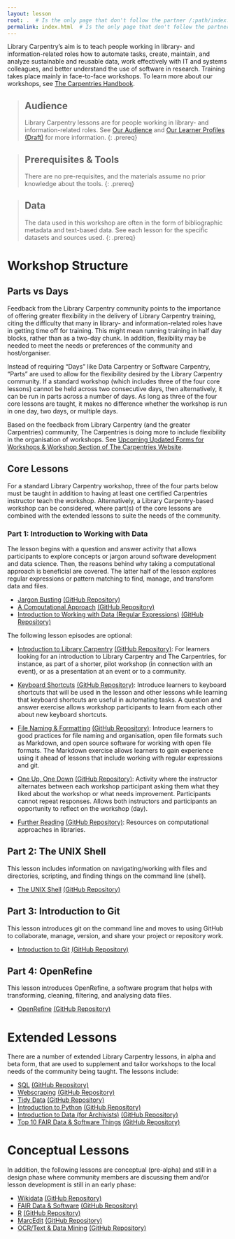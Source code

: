 ```yaml
---
layout: lesson
root: .  # Is the only page that don't follow the partner /:path/index.html
permalink: index.html  # Is the only page that don't follow the partner /:path/index.html
---
```


Library Carpentry’s aim is to teach people working in library- and information-related roles how to automate tasks, create, maintain, and analyze sustainable and reusable data, work effectively with IT and systems colleagues, and better understand the use of software in research. Training takes place mainly in face-to-face workshops. To learn more about our workshops, see [The Carpentries Handbook](https://docs.carpentries.org/).

> ## Audience
>
> Library Carpentry lessons are for people working in library- and information-related roles. See [Our Audience](https://librarycarpentry.org/audience/) and [Our Learner Profiles (Draft)](https://github.com/LibraryCarpentry/lc-overview/blob/gh-pages/files/learner-profiles.md) for more information.
{: .prereq}

> ## Prerequisites & Tools
>
> There are no pre-requisites, and the materials assume no prior knowledge about the tools.
{: .prereq}

> ## Data
> 
> The data used in this workshop are often in the form of bibliographic metadata and text-based data. See each lesson for the specific datasets and sources used.
{: .prereq}

# Workshop Structure

## Parts vs Days
Feedback from the Library Carpentry community points to the importance of offering greater flexibility in the delivery of Library Carpentry training, citing the difficulty that many in library- and information-related roles have in getting time off for training. This might mean running training in half day blocks, rather than as a two-day chunk. In addition, flexibility may be needed to meet the needs or preferences of the community and host/organiser. 

Instead of requiring “Days” like Data Carpentry or Software Carpentry, “Parts” are used to allow for the flexibility desired by the Library Carpentry community. If a standard workshop (which includes three of the four core lessons) cannot be held across two consecutive days, then alternatively, it can be run in parts across a number of days. As long as three of the four core lessons are taught, it makes no difference whether the workshop is run in one day, two days, or multiple days.

Based on the feedback from Library Carpentry (and the greater Carpentries) community, The Carpentries is doing more to include flexibility in the organisation of workshops. See [Upcoming Updated Forms for Workshops & Workshop Section of The Carpentries Website](https://carpentries.org/blog/2019/08/workshop-request-form-updates-teaser/).

## Core Lessons
For a standard Library Carpentry workshop, three of the four parts below must be taught in addition to having at least one certified Carpentries instructor teach the workshop. Alternatively, a Library Carpentry-based workshop can be considered, where part(s) of the core lessons are combined with the extended lessons to suite the needs of the community. 

### Part 1: Introduction to Working with Data

The lesson begins with a question and answer activity that allows participants to explore concepts or jargon around software development and data science. Then, the reasons behind why taking a computational approach is beneficial are covered. The latter half of the lesson explores regular expressions or pattern matching to find, manage, and transform data and files.

* [Jargon Busting](https://librarycarpentry.org/lc-overview/03-jargon-busting/index.html) [(GitHub Repository)](https://github.com/LibraryCarpentry/lc-overview)
* [A Computational Approach](https://librarycarpentry.org/lc-overview/04-computational-approach/index.html) [(GitHub Repository)](https://github.com/LibraryCarpentry/lc-overview)
* [Introduction to Working with Data (Regular Expressions)](https://librarycarpentry.github.io/lc-data-intro/) [(GitHub Repository)](https://github.com/LibraryCarpentry/lc-data-intro)
  
The following lesson episodes are optional:

* [Introduction to Library Carpentry](https://librarycarpentry.org/lc-overview/02-intro-to-library-carpentry/index.html) [(GitHub Repository)](https://github.com/LibraryCarpentry/lc-overview): For learners looking for an introduction to Library Carpentry and The Carpentries, for instance, as part of a shorter, pilot workshop (in connection with an event), or as a presentation at an event or to a community. 

* [Keyboard Shortcuts](https://librarycarpentry.org/lc-overview/05-keyboard-shortcuts/index.html) [(GitHub Repository)](https://github.com/LibraryCarpentry/lc-overview): Introduce learners to keyboard shortcuts that will be used in the lesson and other lessons while learning that keyboard shortcuts are useful in automating tasks. A question and answer exercise allows workshop participants to learn from each other about new keyboard shortcuts.

* [File Naming & Formatting](https://librarycarpentry.org/lc-overview/06-file-naming-formatting/index.html) [(GitHub Repository)](https://github.com/LibraryCarpentry/lc-overview): Introduce learners to good practices for file naming and organisation, open file formats such as Markdown, and open source software for working with open file formats. The Markdown exercise allows learners to gain experience using it ahead of lessons that include working with regular expressions and git. 

* [One Up, One Down](https://librarycarpentry.org/lc-overview/07-one-up-down/index.html) [(GitHub Repository)](https://github.com/LibraryCarpentry/lc-overview): Activity where the instructor alternates between each workshop participant asking them what they liked about the workshop or what needs improvement. Participants cannot repeat responses. Allows both instructors and participants an opportunity to reflect on the workshop (day).

* [Further Reading](https://librarycarpentry.org/lc-overview/08-further-reading/index.html) [(GitHub Repository)](https://github.com/LibraryCarpentry/lc-overview): Resources on computational approaches in libraries.

## Part 2: The UNIX Shell

This lesson includes information on navigating/working with files and directories, scripting, and finding things on the command line (shell).

  * [The UNIX Shell](https://librarycarpentry.github.io/lc-shell/) [(GitHub Repository)](https://github.com/LibraryCarpentry/lc-shell)

## Part 3: Introduction to Git

This lesson introduces git on the command line and moves to using GitHub to collaborate, manage, version, and share your project or repository work.

  * [Introduction to Git](https://librarycarpentry.github.io/lc-git/) [(GitHub Repository)](https://github.com/LibraryCarpentry/lc-git)

## Part 4: OpenRefine

This lesson introduces OpenRefine, a software program that helps with transforming, cleaning, filtering, and analysing data files.

  * [OpenRefine](https://librarycarpentry.github.io/lc-open-refine/) [(GitHub Repository)](https://github.com/LibraryCarpentry/lc-open-refine)

# Extended Lessons

There are a number of extended Library Carpentry lessons, in alpha and beta form, that are used to supplement and tailor workshops to the local needs of the community being taught. The lessons include:

  * [SQL](https://librarycarpentry.github.io/lc-sql/) [(GitHub Repository)](https://github.com/LibraryCarpentry/lc-sql)
  * [Webscraping](https://librarycarpentry.github.io/lc-webscraping/) [(GitHub Repository)](https://github.com/LibraryCarpentry/lc-webscraping)
  * [Tidy Data](https://librarycarpentry.github.io/lc-spreadsheets/) [(GitHub Repository)](https://github.com/LibraryCarpentry/lc-spreadsheets)
  * [Introduction to Python](https://librarycarpentry.github.io/lc-python-intro/) [(GitHub Repository)](https://github.com/LibraryCarpentry/lc-python-intro)
  * [Introduction to Data (for Archivists)](https://librarycarpentry.github.io/lc-data-intro-archives/) [(GitHub Repository)](https://github.com/LibraryCarpentry/lc-data-intro-archives)
  * [Top 10 FAIR Data & Software Things](https://librarycarpentry.github.io/Top-10-FAIR/) [(GitHub Repository)](https://github.com/LibraryCarpentry/Top-10-FAIR)

# Conceptual Lessons

In addition, the following lessons are conceptual (pre-alpha) and still in a design phase where community members are discussing them and/or lesson development is still in an early phase:

  * [Wikidata](https://librarycarpentry.github.io/lc-wikidata/) [(GitHub Repository)](https://github.com/LibraryCarpentry/lc-wikidata)
  * [FAIR Data & Software](https://librarycarpentry.github.io/lc-research-data/) [(GitHub Repository)](https://github.com/LibraryCarpentry/lc-research-data)
  * [R](https://librarycarpentry.github.io/lc-r/) [(GitHub Repository)](https://github.com/LibraryCarpentry/lc-open-refine)
  * [MarcEdit](https://librarycarpentry.github.io/lc-marcedit/) [(GitHub Repository)](https://github.com/LibraryCarpentry/lc-marcedit)
  * [OCR/Text & Data Mining](https://librarycarpentry.github.io/lc-ocr/) [(GitHub Repository)](https://github.com/LibraryCarpentry/lc-ocr)
  
